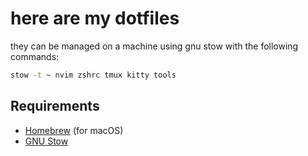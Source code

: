 # here are my dotfiles

they can be managed on a machine using gnu stow with the following commands:

```sh
stow -t ~ nvim zshrc tmux kitty tools
```

## Requirements

* [Homebrew](https://brew.sh/) (for macOS)
* [GNU Stow](https://www.gnu.org/software/stow/)
